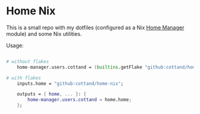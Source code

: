 # Home Nix

This is a small repo with my dotfiles (configured as a Nix [Home Manager](https://nix-community.github.io/home-manager/) module) and some Nix utilities.

Usage:


```nix

# without flakes
    home-manager.users.cottand = (builtins.getFlake "github:cottand/home-nix").home;

# with flakes
    inputs.home = "github:cottand/home-nix";

    outputs = { home, ... }: {
        home-manager.users.cottand = home.home;
    };

```